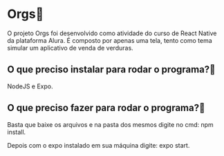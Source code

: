 # Orgs🌱
O projeto Orgs foi desenvolvido como atividade do curso de React Native da plataforma Alura. É composto por apenas
uma tela, tento como tema simular um aplicativo de venda de verduras.

## O que preciso instalar para rodar o programa?🤔
NodeJS e Expo.

## O que preciso fazer para rodar o programa?🤔
Basta que baixe os arquivos e na pasta dos mesmos digite no cmd:
npm install.

Depois com o expo instalado em sua máquina digite:
expo start.
